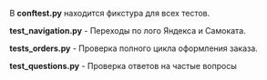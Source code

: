 В **conftest.py** находится фикстура для всех тестов.

**test_navigation.py** - Переходы по лого Яндекса и Самоката.

**tests_orders.py** - Проверка полного цикла оформления заказа.

**test_questions.py** - Проверка ответов на частые вопросы